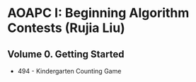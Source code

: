 # AOAPC I: Beginning Algorithm Contests (Rujia Liu)

## Volume 0. Getting Started

- 494 - Kindergarten Counting Game
